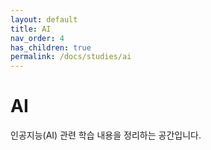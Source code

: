 ```yaml
---
layout: default
title: AI
nav_order: 4
has_children: true
permalink: /docs/studies/ai
---
```


# AI

인공지능(AI) 관련 학습 내용을 정리하는 공간입니다. 